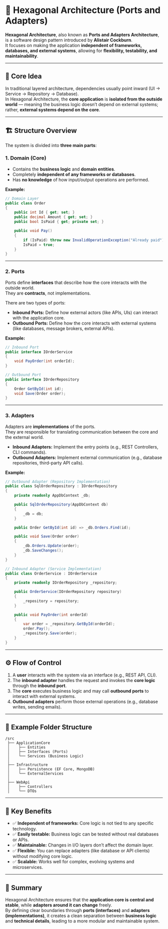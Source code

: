 # 🧩 Hexagonal Architecture (Ports and Adapters)

**Hexagonal Architecture**, also known as **Ports and Adapters Architecture**, is a software design pattern introduced by **Alistair Cockburn**.  
It focuses on making the application **independent of frameworks, databases, and external systems**, allowing for **flexibility, testability, and maintainability**.

---

## 🎯 Core Idea

In traditional layered architecture, dependencies usually point inward (UI → Service → Repository → Database).  
In Hexagonal Architecture, the **core application** is **isolated from the outside world** — meaning the business logic doesn’t depend on external systems; rather, **external systems depend on the core**.

---

## 🏗️ Structure Overview

The system is divided into **three main parts**:

### 1. Domain (Core)

- Contains the **business logic** and **domain entities**.
- Completely **independent of any frameworks or databases**.
- Has **no knowledge** of how input/output operations are performed.

**Example:**
```csharp
// Domain Layer
public class Order
{
    public int Id { get; set; }
    public decimal Amount { get; set; }
    public bool IsPaid { get; private set; }

    public void Pay()
    {
        if (IsPaid) throw new InvalidOperationException("Already paid");
        IsPaid = true;
    }
}
```

---

### 2. Ports

Ports define **interfaces** that describe how the core interacts with the outside world.  
They are **contracts**, not implementations.

There are two types of ports:

- **Inbound Ports:** Define how external actors (like APIs, UIs) can interact with the application core.
- **Outbound Ports:** Define how the core interacts with external systems (like databases, message brokers, external APIs).

**Example:**
```csharp
// Inbound Port
public interface IOrderService
{
    void PayOrder(int orderId);
}

// Outbound Port
public interface IOrderRepository
{
    Order GetById(int id);
    void Save(Order order);
}
```

---

### 3. Adapters

Adapters are **implementations** of the ports.  
They are responsible for translating communication between the core and the external world.

- **Inbound Adapters:** Implement the entry points (e.g., REST Controllers, CLI commands).
- **Outbound Adapters:** Implement external communication (e.g., database repositories, third-party API calls).

**Example:**
```csharp
// Outbound Adapter (Repository Implementation)
public class SqlOrderRepository : IOrderRepository
{
    private readonly AppDbContext _db;

    public SqlOrderRepository(AppDbContext db)
    {
        _db = db;
    }

    public Order GetById(int id) => _db.Orders.Find(id);

    public void Save(Order order)
    {
        _db.Orders.Update(order);
        _db.SaveChanges();
    }
}
```

```csharp
// Inbound Adapter (Service Implementation)
public class OrderService : IOrderService
{
    private readonly IOrderRepository _repository;

    public OrderService(IOrderRepository repository)
    {
        _repository = repository;
    }

    public void PayOrder(int orderId)
    {
        var order = _repository.GetById(orderId);
        order.Pay();
        _repository.Save(order);
    }
}
```

---

## ⚙️ Flow of Control

1. A **user** interacts with the system via an interface (e.g., REST API, CLI).
2. The **inbound adapter** handles the request and invokes the **core logic** through the **inbound port**.
3. The **core** executes business logic and may call **outbound ports** to interact with external systems.
4. **Outbound adapters** perform those external operations (e.g., database writes, sending emails).

---

## 🧱 Example Folder Structure

```
/src
 ├── ApplicationCore
 │    ├── Entities
 │    ├── Interfaces (Ports)
 │    └── Services (Business Logic)
 │
 ├── Infrastructure
 │    ├── Persistence (EF Core, MongoDB)
 │    └── ExternalServices
 │
 ├── WebApi
 │    ├── Controllers
 │    └── DTOs
```

---

## 🧠 Key Benefits

- ✅ **Independent of frameworks:** Core logic is not tied to any specific technology.
- ✅ **Easily testable:** Business logic can be tested without real databases or APIs.
- ✅ **Maintainable:** Changes in I/O layers don’t affect the domain layer.
- ✅ **Flexible:** You can replace adapters (like database or API clients) without modifying core logic.
- ✅ **Scalable:** Works well for complex, evolving systems and microservices.

---

## 🧩 Summary

Hexagonal Architecture ensures that the **application core is central and stable**, while **adapters around it can change** freely.  
By defining clear boundaries through **ports (interfaces)** and **adapters (implementations)**, it creates a clean separation between **business logic** and **technical details**, leading to a more modular and maintainable system.
